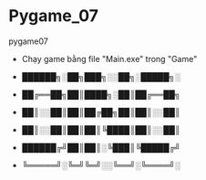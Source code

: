 # Pygame_07
 pygame07

- Chạy game bằng file "Main.exe" trong "Game"



- ██████╗░██╗███╗░░██╗░█████╗░
- ██╔══██╗██║████╗░██║██╔══██╗
- ██║░░██║██║██╔██╗██║██║░░██║
- ██║░░██║██║██║╚████║██║░░██║
- ██████╔╝██║██║░╚███║╚█████╔╝
- ╚═════╝░╚═╝╚═╝░░╚══╝░╚════╝░
